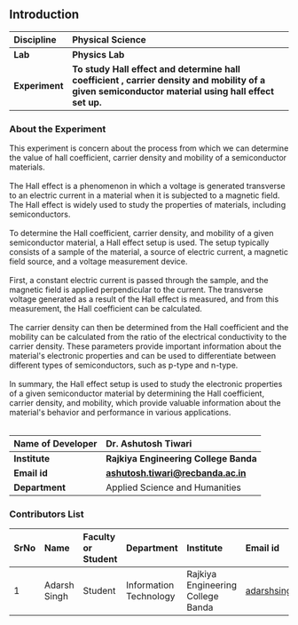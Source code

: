 ## Introduction


<b>Discipline | <b>Physical Science
:--|:--|
<b> Lab | <b> Physics Lab
<b> Experiment|     <b> To study Hall effect and determine hall coefficient , carrier density and mobility of a given semiconductor material using hall effect set up. 

### About the Experiment 


This experiment is concern about the process from which we can determine the value of hall coefficient, carrier density and mobility of a semiconductor materials.<br><br>
 The Hall effect is a phenomenon in which a voltage is generated transverse to an electric current in a material when it is subjected to a magnetic field. The Hall effect is widely used to study the properties of materials, including semiconductors.<br><br>
To determine the Hall coefficient, carrier density, and mobility of a given semiconductor material, a Hall effect setup is used. The setup typically consists of a sample of the material, a source of electric current, a magnetic field source, and a voltage measurement device.<br><br>
First, a constant electric current is passed through the sample, and the magnetic field is applied perpendicular to the current. The transverse voltage generated as a result of the Hall effect is measured, and from this measurement, the Hall coefficient can be calculated.<br><br>
The carrier density can then be determined from the Hall coefficient and the mobility can be calculated from the ratio of the electrical conductivity to the carrier density. These parameters provide important information about the material's electronic properties and can be used to differentiate between different types of semiconductors, such as p-type and n-type.<br><br>
In summary, the Hall effect setup is used to study the electronic properties of a given semiconductor material by determining the Hall coefficient, carrier density, and mobility, which provide valuable information about the material's behavior and performance in various applications.<br><br>

<b>Name of Developer | <b>  Dr. Ashutosh Tiwari 
:--|:--|
<b> Institute | <b> Rajkiya Engineering College Banda 
<b> Email id|     <b> ashutosh.tiwari@recbanda.ac.in
<b> Department |  Applied Science and Humanities

### Contributors List

SrNo | Name | Faculty or Student | Department| Institute | Email id
:--|:--|:--|:--|:--|:--|
1 | Adarsh Singh | Student| Information Technology | Rajkiya Engineering College Banda |adarshsingh2508@gmail.com
